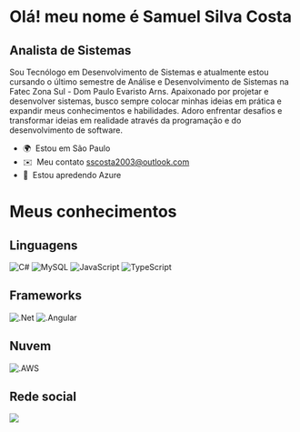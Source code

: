 
Olá! meu nome é Samuel Silva Costa
==========================================================================================================================================

Analista de Sistemas
--------------------

Sou Tecnólogo em Desenvolvimento de Sistemas e atualmente estou cursando o último semestre de Análise e Desenvolvimento de Sistemas na Fatec Zona Sul - Dom Paulo Evaristo Arns. Apaixonado por projetar e desenvolver sistemas, busco sempre colocar minhas ideias em prática e expandir meus conhecimentos e habilidades. Adoro enfrentar desafios e transformar ideias em realidade através da programação e do desenvolvimento de software.

*   🌍  Estou em São Paulo
*   ✉️  Meu contato [sscosta2003@outlook.com](mailto:sscosta2003@outlook.com)
*   🧠  Estou apredendo Azure


<h1>Meus conhecimentos</h1>

<h2 align="left">Linguagens</h2> 
<div align="left">

![C#](https://img.shields.io/badge/c%23-%23239120.svg?style=for-the-badge&logo=c-sharp&logoColor=white)
![MySQL](https://img.shields.io/badge/mysql-%2300f.svg?style=for-the-badge&logo=mysql&logoColor=white)
![JavaScript](https://img.shields.io/badge/JavaScript-323330?style=for-the-badge&logo=javascript&logoColor=F7DF1E)
![TypeScript](https://img.shields.io/badge/TypeScript-007ACC?style=for-the-badge&logo=typescript&logoColor=white)
 
</div>

<h2 align="left">Frameworks</h2> 
<div align="left">
 
 ![.Net](https://img.shields.io/badge/.NET-5C2D91?style=for-the-badge&logo=.net&logoColor=white)
 ![.Angular](https://img.shields.io/badge/Angular-DD0031?style=for-the-badge&logo=angular&logoColor=white)
 
</div>

<h2>Nuvem</h2>
<div align="left">
 
![.AWS](https://img.shields.io/badge/Amazon_AWS-FF9900?style=for-the-badge&logo=amazonaws&logoColor=white)
 
</div>

<h2 align="left">Rede social</h2>
<div align="left">
<a href="https://www.linkedin.com/in/sscosta2003/"><img src="https://img.shields.io/badge/LinkedIn-0077B5?style=for-the-badge&logo=linkedin&logoColor=white"></a>
</div>

 
